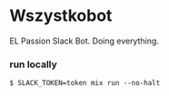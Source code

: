 # Wszystkobot

EL Passion Slack Bot. Doing everything.

### run locally

	$ SLACK_TOKEN=token mix run --no-halt
